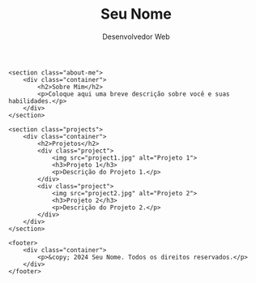 <!DOCTYPE html>
<html lang="en">
<head>
    <meta charset="UTF-8">
    <meta name="viewport" content="width=device-width, initial-scale=1.0">
    <link rel="stylesheet" href="style.css">
    <title>Meu Portfólio</title>
</head>
<body>
    <header>
        <div class="container">
            <h1>Seu Nome</h1>
            <p>Desenvolvedor Web</p>
        </div>
    </header>

    <section class="about-me">
        <div class="container">
            <h2>Sobre Mim</h2>
            <p>Coloque aqui uma breve descrição sobre você e suas habilidades.</p>
        </div>
    </section>

    <section class="projects">
        <div class="container">
            <h2>Projetos</h2>
            <div class="project">
                <img src="project1.jpg" alt="Projeto 1">
                <h3>Projeto 1</h3>
                <p>Descrição do Projeto 1.</p>
            </div>
            <div class="project">
                <img src="project2.jpg" alt="Projeto 2">
                <h3>Projeto 2</h3>
                <p>Descrição do Projeto 2.</p>
            </div>
        </div>
    </section>

    <footer>
        <div class="container">
            <p>&copy; 2024 Seu Nome. Todos os direitos reservados.</p>
        </div>
    </footer>
</body>
</html>
